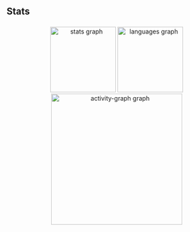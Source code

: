 <h2 align="left">Stats</h2>

###

<div align="center">
  <img src="https://github-readme-stats.vercel.app/api?username=EmersonDev3&hide_title=false&hide_rank=false&show_icons=true&include_all_commits=true&count_private=true&disable_animations=false&theme=gruvbox_light&locale=en&hide_border=false&order=1" height="150" alt="stats graph"  />
  <img src="https://github-readme-stats.vercel.app/api/top-langs?username=EmersonDev3&locale=en&hide_title=false&layout=compact&card_width=320&langs_count=5&theme=gruvbox_light&hide_border=false&order=2" height="150" alt="languages graph"  />
  <img src="https://github-readme-activity-graph.vercel.app/graph?username=EmersonDev3&radius=16&theme=gruvbox&area=true&order=5" height="300" alt="activity-graph graph"  />
</div>

###
